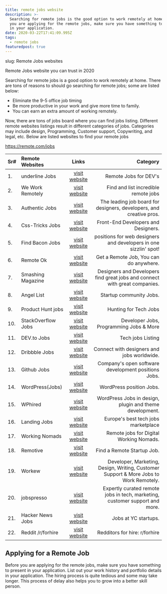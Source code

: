 ```yaml
---
title: remote jobs website
description: >-
  Searching for remote jobs is the good option to work remotely at home. Before
  you are applying for the remote jobs, make sure you have something to present
  in your application.
date: 2020-03-22T17:41:09.995Z
tags:
  - remote jobs
featuredpost: true
---
```

slug: Remote Jobs websites

Remote Jobs website you can trust in 2020

Searching for remote jobs is a good option to work remotely at home. There are tons of reasons to should go searching for remote jobs; some are listed below:

- Eliminate the 9-5 office job timing
- Be more productive in your work and give more time to family.
- You can earn an extra amount of working remotely.

Now, there are tons of jobs board where you can find jobs listing. Different remote websites listings result in different categories of jobs. Categories may include design, Programming, Customer support, Copywriting, and legal, etc. Below are listed websites to find your remote jobs

https://remote.com/jobs

|Sr# | Remote Websites | Links | Category  | 
|:--- |:---- |:----:| ----:|
|1.| underline Jobs | [visit website](https://www.underlinejobs.com) | Remote Jobs for DEV's  |
|2.| We Work Remotely | [visit website](https://weworkremotely.com) | Find and list incredible remote jobs  |
|3.| Authentic Jobs | [visit website](https://authenticjobs.com) | The leading job board for designers, developers, and creative pros.  |
|4.| Css-Tricks Jobs | [visit website](https://css-tricks.com/jobs) | Front-End Developers and Designers.  |
|5.| Find Bacon Jobs | [visit website](https://findbacon.com) | positions for web designers and developers in one sizzlin' spot!  |
|6.| Remote Ok | [visit website](https://remoteok.io) | Get a Remote Job, You can do anywhere.  |
|7.| Smashing Magazine | [visit website](https://www.smashingmagazine.com/jobs) | Designers and Developers find great jobs and connect with great companies.  |
|8.| Angel List | [visit website](https://angel.co) | Startup community Jobs.  |
|9.| Product Hunt jobs | [visit website](https://www.producthunt.com/jobs) | Hunting for Tech Jobs  |
|10.| StackOverflow Jobs | [visit website](https://stackoverflow.com/jobs) | Developer Jobs, Programming Jobs & More  |
|11.| DEV.to Jobs | [visit website](https://dev.to/listings/jobs) | Tech jobs Listing  |
|12.| Dribbble Jobs | [visit website](https://dribbble.com/jobs) | Connect with designers and jobs worldwide.  |
|13.| Github Jobs | [visit website](https://jobs.github.com/positions) | Company's open software development positions Jobs.  |
|14.| WordPress(Jobs) | [visit website](https://jobs.wordpress.net) | WordPress position Jobs.  |
|15.| WPhired | [visit website](https://www.wphired.com) | WordPress Jobs in design, plugin and theme development.  |
|16.| Landing Jobs | [visit website](https://landing.jobs) | Europe's best tech jobs marketplace  |
|17.| Working Nomads | [visit website](https://www.workingnomads.co/jobs) | Remote jobs for Digital Working Nomads.  |
|18.| Remotive | [visit website](https://remotive.io) | Find a Remote Startup Job.  |
|19.| Workew | [visit website](https://workew.com) | Developer, Marketing, Design, Writing, Customer Support & More Jobs to Work Remotely.  |
|20.| jobspresso | [visit website](https://jobspresso.co) | Expertly curated remote jobs in tech, marketing, customer support and more.  |
|21.| Hacker News Jobs | [visit website](https://news.ycombinator.com/jobs) | Jobs at YC startups.  |
|22.| Reddit /r/forhire | [visit website](https://www.reddit.com/r/forhire) | Redditors for hire: r/forhire  |

## Applying for a Remote Job

Before you are applying for the remote jobs, make sure you have something to present in your application. List out your work history and portfolio details in your application. The hiring process is quite tedious and some may take longer. This process of delay also helps you to grow into a better skill person.